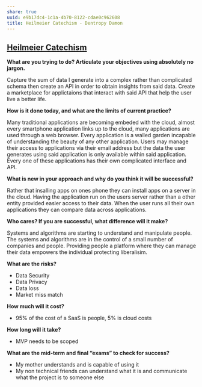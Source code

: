 ```yaml
---
share: true
uuid: e9b17dc4-1c1a-4b70-8122-cdae0c962608
title: Heilmeier Catechism - Dentropy Damon
---
```

## [Heilmeier Catechism](/edc84150-2be7-4533-8a4b-768eeff624af)

**What are you trying to do? Articulate your objectives using absolutely no jargon.**

Capture the sum of data I generate into a complex rather than complicated schema then create an API in order to obtain insights from said data. Create a marketplace for applictaions that interact with said API that help the user live a better life.

**How is it done today, and what are the limits of current practice?**

Many traditional applications are becoming embeded with the cloud, almost every smartphone application links up to the cloud, many applications are used through a web browser. Every application is a walled garden incapable of understanding the beauty of any other application. Users may manage their access to applications via their email address but the data the user generates using said application is only available within said application. Every one of these applications has their own complicated interface and API.

**What is new in your approach and why do you think it will be successful?**

Rather that insalling apps on ones phone they can install apps on a server in the cloud. Having the application run on the users server rather than a other entity provided easier access to their data. When the user runs all their own applications they can compare data across applications.

**Who cares? If you are successful, what difference will it make?**

Systems and algorithms are starting to understand and manipulate people. The systems and algorithms are in the control of a small number of companies and people. Providing people a platform where they can manage their data empowers the individual protecting liberalisim.

**What are the risks?**

* Data Security
* Data Privacy
* Data loss
* Market miss match

**How much will it cost?**

* 95% of the cost of a SaaS is people, 5% is cloud costs

**How long will it take?**

* MVP needs to be scoped

**What are the mid-term and final “exams” to check for success?**

* My mother understands and is capable of using it
* My non technical friends can understand what it is and communicate what the project is to someone else